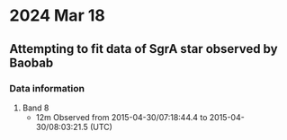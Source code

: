 # 2024 Mar 18

## Attempting to fit data of SgrA star observed by Baobab

### Data information 
1. Band 8
    - 12m 
    Observed from 2015-04-30/07:18:44.4 to 2015-04-30/08:03:21.5 (UTC)
 
